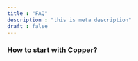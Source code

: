 ```yaml
---
title : "FAQ"
description : "this is meta description"
draft : false
---
```


### How to start with Copper?


<br>
<br>

